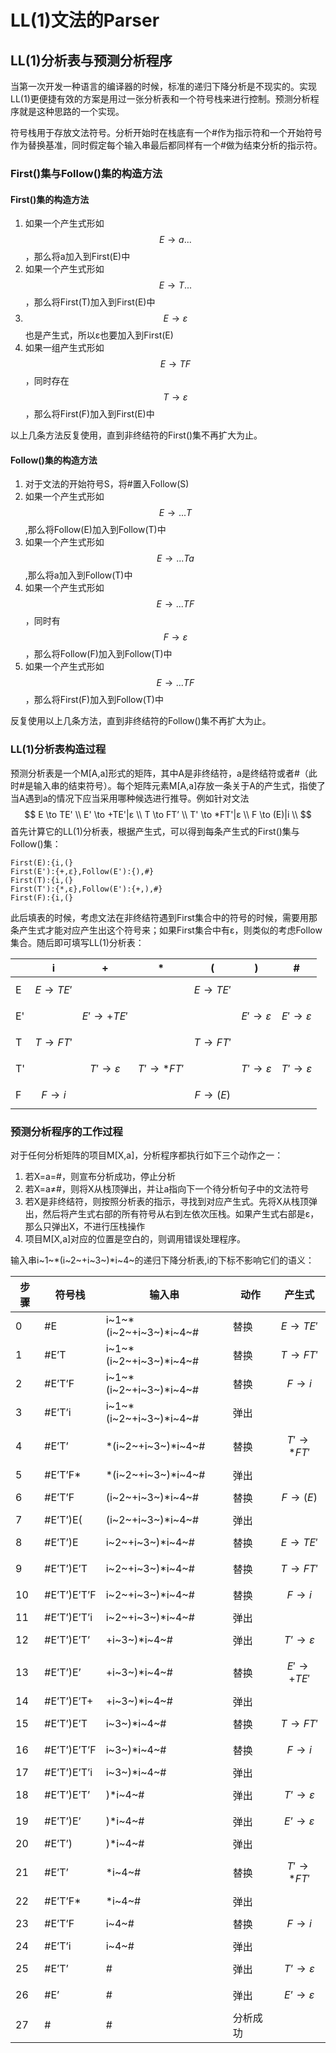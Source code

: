 # LL(1)文法的Parser

## LL(1)分析表与预测分析程序

当第一次开发一种语言的编译器的时候，标准的递归下降分析是不现实的。实现LL(1)更便捷有效的方案是用过一张分析表和一个符号栈来进行控制。预测分析程序就是这种思路的一个实现。

符号栈用于存放文法符号。分析开始时在栈底有一个#作为指示符和一个开始符号作为替换基准，同时假定每个输入串最后都同样有一个#做为结束分析的指示符。

### First()集与Follow()集的构造方法

#### First()集的构造方法

1. 如果一个产生式形如$$E \to a...$$，那么将a加入到First(E)中
2. 如果一个产生式形如$$E \to T...$$，那么将First(T)加入到First(E)中
3. $$E \to ε$$也是产生式，所以ε也要加入到First(E)
4. 如果一组产生式形如$$E \to TF$$，同时存在$$T \to ε$$，那么将First(F)加入到First(E)中

以上几条方法反复使用，直到非终结符的First()集不再扩大为止。

#### Follow()集的构造方法

1. 对于文法的开始符号S，将#置入Follow(S)
2. 如果一个产生式形如$$E \to ...T$$,那么将Follow(E)加入到Follow(T)中
3. 如果一个产生式形如$$E \to ...Ta$$,那么将a加入到Follow(T)中
4. 如果一个产生式形如$$E \to ...TF$$，同时有$$F \to ε$$，那么将Follow(F)加入到Follow(T)中
5. 如果一个产生式形如$$E \to ...TF$$，那么将First(F)加入到Follow(T)中

反复使用以上几条方法，直到非终结符的Follow()集不再扩大为止。

### LL(1)分析表构造过程

预测分析表是一个M[A,a]形式的矩阵，其中A是非终结符，a是终结符或者#（此时#是输入串的结束符号）。每个矩阵元素M[A,a]存放一条关于A的产生式，指使了当A遇到a的情况下应当采用哪种候选进行推导。例如针对文法
$$
E \to TE' \\
E' \to +TE'|ε \\
T \to FT’ \\
T' \to *FT'|ε \\
F \to (E)|i \\
$$
首先计算它的LL(1)分析表，根据产生式，可以得到每条产生式的First()集与Follow()集：

```
First(E):{i,(}
First(E'):{+,ε},Follow(E'):{),#}
First(T):{i,(}
First(T'):{*,ε},Follow(E'):{+,),#}
First(F):{i,(}
```

此后填表的时候，考虑文法在非终结符遇到First集合中的符号的时候，需要用那条产生式才能对应产生出这个符号来；如果First集合中有ε，则类似的考虑Follow集合。随后即可填写LL(1)分析表：

|      | i             | +               | *               | (             | )            | #            |
| ---- | ------------- | --------------- | --------------- | ------------- | ------------ | ------------ |
| E    | $$E \to TE'$$ |                 |                 | $$E \to TE'$$ |              |              |
| E'   |               | $$E' \to +TE'$$ |                 |               | $$E' \to ε$$ | $$E' \to ε$$ |
| T    | $$T \to FT'$$ |                 |                 | $$T \to FT'$$ |              |              |
| T'   |               | $$T' \to ε$$    | $$T' \to *FT'$$ |               | $$T' \to ε$$ | $$T' \to ε$$ |
| F    | $$F \to i$$   |                 |                 | $$F \to (E)$$ |              |              |

### 预测分析程序的工作过程
对于任何分析矩阵的项目M[X,a]，分析程序都执行如下三个动作之一：

1. 若X=a=#，则宣布分析成功，停止分析
2. 若X=a≠#，则将X从栈顶弹出，并让a指向下一个待分析句子中的文法符号
3. 若X是非终结符，则按照分析表的指示，寻找到对应产生式。先将X从栈顶弹出，然后将产生式右部的所有符号从右到左依次压栈。如果产生式右部是ε，那么只弹出X，不进行压栈操作
4. 项目M[X,a]对应的位置是空白的，则调用错误处理程序。

输入串i~1~*(i~2~+i~3~)\*i~4~的递归下降分析表,i的下标不影响它们的语义：

| 步骤 | 符号栈      | 输入串                  | 动作              | 产生式       |
| ---- | ----------- | ----------------------- | ----------------- | ---- |
| 0    | #E          | i~1~*(i~2~+i~3~)\*i~4~# | 替换 | $$E \to TE'$$ |
| 1    | #E’T        | i~1~*(i~2~+i~3~)\*i~4~#    | 替换              | $$T \to FT'$$ |
| 2    | #E’T’F      | i~1~*(i~2~+i~3~)\*i~4~#    | 替换              | $$F \to i$$   |
| 3 | #E’T’i | i~1~*(i~2~+i~3~)\*i~4~# | 弹出 |  |
| 4   | #E’T’       | *(i~2~+i~3~)\*i~4~#    | 替换          | $$T' \to *FT'$$ |
| 5   | #E’T’F*   | *(i~2~+i~3~)\*i~4~#     | 弹出 |  |
| 6   | #E’T’F  | (i~2~+i~3~)\*i~4~# | 替换 | $$F \to (E)$$ |
| 7   | #E’T’)E( | (i~2~+i~3~)\*i~4~# | 弹出 |  |
| 8   | #E’T’)E | i~2~+i~3~)\*i~4~# | 替换 | $$E \to TE'$$ |
| 9   | #E’T’)E’T   | i~2~+i~3~)\*i~4~# | 替换 | $$T \to FT'$$ |
| 10  | #E’T’)E’T’F | i~2~+i~3~)\*i~4~# | 替换 | $$F \to i$$ |
| 11 | #E’T’)E’T’i | i~2~+i~3~)\*i~4~# | 弹出 |  |
| 12 | #E’T’)E’T’ | +i~3~)\*i~4~#   | 弹出 | $$T’ \to ε$$ |
| 13 | #E’T’)E’ | +i~3~)\*i~4~#   | 替换 | $$E' \to +TE'$$ |
| 14 | #E’T’)E’T+ | +i~3~)\*i~4~#   | 弹出 |  |
| 15 | #E’T’)E’T | i~3~)\*i~4~#    | 替换 | $$T \to FT'$$ |
| 16 | #E’T’)E’T’F | i~3~)\*i~4~#     | 替换 | $$F \to i$$ |
| 17 | #E’T’)E’T’i | i~3~)\*i~4~#     | 弹出 |  |
| 18 | #E’T’)E’T’ | \)\*i~4~#         | 弹出 | $$T’ \to ε$$ |
| 19 | #E’T’)E’ | )\*i~4~#           | 弹出 | $$E’ \to ε$$ |
| 20 | #E’T’) | )\*i~4~#             | 弹出 |                 |
| 21 | #E’T’ | *i~4~#                 | 替换 | $$T' \to *FT'$$ |
| 22 | #E’T’F*   | *i~4~#                 | 弹出 |    |
| 23 | #E’T’F    | i~4~#                  | 替换 |  $$F \to i$$  |
| 24 | #E’T’i | i~4~# | 弹出 | |
| 25 | #E’T’ | # | 弹出 | $$T’ \to ε$$ |
| 26 | #E’ | # | 弹出 | $$E’ \to ε$$ |
| 27 | # | # | 分析成功 | |

